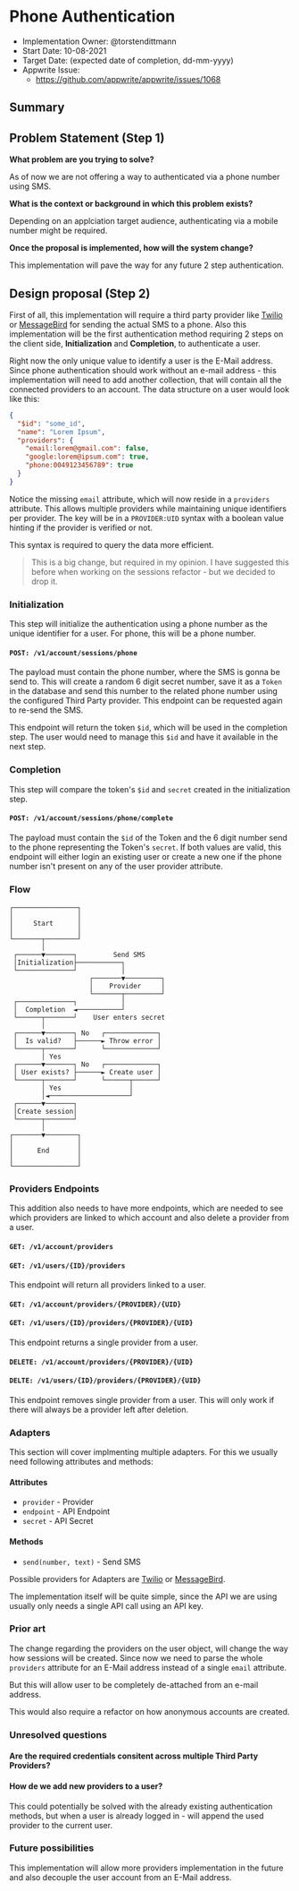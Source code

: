 # Phone Authentication <!-- What do you want to call your `awesome_feature`? -->

- Implementation Owner: @torstendittmann
- Start Date: 10-08-2021
- Target Date: (expected date of completion, dd-mm-yyyy)
- Appwrite Issue:
  - https://github.com/appwrite/appwrite/issues/1068

## Summary

[summary]: #summary

<!-- Brief explanation of the proposed contribution. Write your answer below. -->

## Problem Statement (Step 1)

[problem-statement]: #problem-statement

**What problem are you trying to solve?**

As of now we are not offering a way to authenticated via a phone number using SMS.

**What is the context or background in which this problem exists?**

Depending on an applciation target audience, authenticating via a mobile number might be required.

**Once the proposal is implemented, how will the system change?**

This implementation will pave the way for any future 2 step authentication.

## Design proposal (Step 2)

[design-proposal]: #design-proposal

First of all, this implementation will require a third party provider like [Twilio](https://twilio.com/) or [MessageBird](https://messagebird.com/) for sending the actual SMS to a phone. Also this implementation will be the first authentication method requiring 2 steps on the client side, **Initialization** and **Completion**, to authenticate a user.

Right now the only unique value to identify a user is the E-Mail address. Since phone authentication should work without an e-mail address - this implementation will need to add another collection, that will contain all the connected providers to an account. The data structure on a user would look like this:

```json
{
  "$id": "some_id",
  "name": "Lorem Ipsum",
  "providers": {
    "email:lorem@gmail.com": false,
    "google:lorem@ipsum.com": true,
    "phone:0049123456789": true
  }
}
```

Notice the missing `email` attribute, which will now reside in a `providers` attribute. This allows multiple providers while maintaining unique identifiers per provider. The key will be in a `PROVIDER:UID` syntax with a boolean value hinting if the provider is verified or not.

This syntax is required to query the data more efficient.

> This is a big change, but required in my opinion. I have suggested this before when working on the sessions refactor - but we decided to drop it.
### Initialization

This step will initialize the authentication using a phone number as the unique identifier for a user. For phone, this will be a phone number.

#### `POST: /v1/account/sessions/phone`

The payload must contain the phone number, where the SMS is gonna be send to. This will create a random 6 digit secret number, save it as a `Token` in the database and send this number to the related phone number using the configured Third Party provider. This endpoint can be requested again to re-send the SMS.

This endpoint will return the token `$id`, which will be used in the completion step. The user would need to manage this `$id` and have it available in the next step.

### Completion

This step will compare the token's `$id` and `secret` created in the initialization step. 
#### `POST: /v1/account/sessions/phone/complete`

The payload must contain the `$id` of the Token and the 6 digit number send to the phone representing the Token's `secret`. If both values are valid, this endpoint will either login an existing user or create a new one if the phone number isn't present on any of the user provider attribute.

### Flow
```
┌────────────────┐
│                │
│     Start      │
│                │
└───────┬────────┘
        │
 ┌──────▼───────┐         Send SMS
 │Initialization├───────────┐
 └──────────────┘           │
                    ┌───────▼─────────┐
                    │    Provider     │
                    └───────┬─────────┘
 ┌──────────────┐           │
 │  Completion  ◄───────────┘
 └──────┬───────┘    User enters secret
        │
 ┌──────▼───────┐ No   ┌─────────────┐
 │  Is valid?   ├──────► Throw error │
 └──────┬───────┘      └─────────────┘
        │ Yes
 ┌──────▼───────┐ No   ┌─────────────┐
 │ User exists? ├──────► Create user │
 └──────┬───────┘      └──────┬──────┘
        │ Yes                 │
        │◄────────────────────┘
 ┌──────▼───────┐
 │Create session│
 └──────┬───────┘
        │
┌───────▼────────┐
│                │
│      End       │
│                │
└────────────────┘
```

### Providers Endpoints

This addition also needs to have more endpoints, which are needed to see which providers are linked to which account and also delete a provider from a user.

#### `GET: /v1/account/providers`
#### `GET: /v1/users/{ID}/providers`

This endpoint will return all providers linked to a user.

#### `GET: /v1/account/providers/{PROVIDER}/{UID}`
#### `GET: /v1/users/{ID}/providers/{PROVIDER}/{UID}`

This endpoint returns a single provider from a user.

#### `DELETE: /v1/account/providers/{PROVIDER}/{UID}`
#### `DELTE: /v1/users/{ID}/providers/{PROVIDER}/{UID}`

This endpoint removes single provider from a user. This will only work if there will always be a provider left after deletion.

### Adapters

This section will cover implmenting multiple adapters. For this we usually need following attributes and methods:

#### Attributes
- `provider` - Provider
- `endpoint` - API Endpoint
- `secret` - API Secret

#### Methods
- `send(number, text)` - Send SMS

Possible providers for Adapters are [Twilio](https://twilio.com/) or [MessageBird](https://messagebird.com/).

The implementation itself will be quite simple, since the API we are using usually only needs a single API call using an API key.

<!--
This is the technical portion of the RFC. Explain the design in sufficient detail keeping in mind the following:

- Its interaction with other parts of the system is clear
- It is reasonably clear how the contribution would be implemented
- Dependencies on libraries, tools, projects or work that isn't yet complete
- New API routes that need to be created or modifications to the existing routes (if needed)
- Any breaking changes and ways in which we can ensure backward compatibility.
- Use Cases
- Goals
- Deliverables
- Changes to documentation
- Ways to scale the solution

Ensure that you include examples, code-snippets etc. to allow the community to understand the proposed solution. **It would be best if the examples use naming conventions that you intend to use during the actual implementation so that changes can be suggested early on during the development.**

Write your answer below.

-->

### Prior art

[prior-art]: #prior-art

The change regarding the providers on the user object, will change the way how sessions will be created. Since now we need to parse the whole `providers` attribute for an E-Mail address instead of a single `email` attribute.

But this will allow user to be completely de-attached from an e-mail address.

This would also require a refactor on how anonymous accounts are created.

<!--

Discuss prior art, both the good and the bad, in relation to this proposal. A
few examples of what this can include are:

- Does this functionality exist in other software and what experience has their
  community had?
- For other teams: What lessons can we learn from what other communities have
  done here?
- Papers: Are there any published papers or great posts that discuss this? If
  you have some relevant papers to refer to, this can serve as a more detailed
  theoretical background.

This section is intended to encourage you as an author to think about the
lessons from other software, provide readers of your RFC with a fuller picture.
If there is no prior art, that is fine - your ideas are interesting to us
whether they are brand new or if it is an adaptation from other software.

Write your answer below.
-->

### Unresolved questions

[unresolved-questions]: #unresolved-questions

<!-- What parts of the design do you expect to resolve through the RFC process before this gets merged? -->

#### Are the required credentials consitent across multiple Third Party Providers?

#### How de we add new providers to a user?

This could potentially be solved with the already existing authentication methods, but when a user is already logged in - will append the used provider to the current user.

### Future possibilities

[future-possibilities]: #future-possibilities

<!-- This is also a good place to "dump ideas", if they are out of scope for the RFC you are writing but otherwise related. -->

This implementation will allow more providers implementation in the future and also decouple the user account from an E-Mail address.
